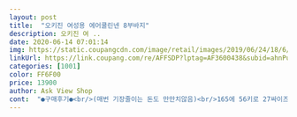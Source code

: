 ```yaml
---
layout: post 
title:  "오키진 여성용 에어쿨린넨 8부바지" 
description: 오키진 여 ..
date: 2020-06-14 07:01:14 
img: https://static.coupangcdn.com/image/retail/images/2019/06/24/18/6/50c99924-0f5e-4480-b69d-43683ac0a9eb.jpg 
linkUrl: https://link.coupang.com/re/AFFSDP?lptag=AF3600438&subid=ahnPublicAsk&pageKey=241908210&itemId=768682333&vendorItemId=4972279877&traceid=V0-113-dc66dd54c6b2b6f7 
categories: [1001] 
color: FF6F00 
price: 13900 
author: Ask View Shop 
cont:  "●구매후기●<br/>(매번 기장줄이는 돈도 만만치않음)<br/>165에 56키로 27싸이즈 입는데<br/>M싸이즈 허리가 조금 쪼이는편.<br/><br/>not linen pants like the title<br/>the length is way shorter than i had wanted.<br/>  these fall slightly above my mid calf which is a really unflattering look for me.<br/> i can pull the waist down a bit, but because these are high rise design, the bottom of the rise hangs way too low and is uncomfortable.<br/> good spandex.<br/> nice if you have thin calves and short legs<br/>그때 입으도 좋겠다는 생각이 드네요<br/>기장이 너무 짧아 바보 같아요... <br/>특히 앉을때 너무 올라와서 다리에 껴서 일어나면 다시 밑으로 잡아 땡겨 내려야함.<br/>  앉을때 종다리 위로 올라옴.<br/> 스판은 좋은데 그리 시원한 바지는 아닌것같습니다.<br/>  다리 가늘 하고 짧으면  괜찮을듯 한데 저는 아닌가봐요.<br/><br/>네이비 2개 구매했구요<br/>단추를 안쪽으로 옮겨 달아야되요<br/>두껍지도 않고 스판도 있어<br/>뒤에는 밴딩이고 앞에는 단추라<br/>라인은 이쁜데 색깔이 사진처럼 찐하거나 선명하지 않고 약간 빛바랜 색깔이라 할까.<br/>.<br/>ㅠ<br/>린넨 없음!<br/>블랙이 품절이라 네이비 선택했는데<br/>사진에 보시다싶이 키가 작은 저한테도<br/>생각보다 .<br/> 마 소재라서 시원하다지만 좀 두텁다 느낌이구요 그래도 시원한 편이구요<br/>손색이 없을것같아요<br/>신랑도 사주고 싶어 검색해보니<br/>아쉬워요 커플로 입고 싶었는데... <br/><br/>앉고 일어날때도 아주 편해요<br/>어두운 네이비라 맘에 들어요<br/>엄청 시원한 원단인줄 알았는데<br/>오키진 남성린넨바지는 없네요<br/>외출시 입으도 전혀 손색이 없어요<br/>입고 나왔는데 스판이 있어서 많이 편합니다 대략 만족함댜<br/>입어보고 너무 편하고 좋아서<br/>저 한테는 허리가 조금 커서<br/>지금 입기에는 조금 짧아보이고<br/>초여름이나 여름에 입으도 두껍지않아<br/>캠핑가면 앉았다 일어섰다 하는 일이 많은데<br/>키가 작아서 9부사면 기장 줄여야되서<br/>평소 허리 사이즈가 44라서<br/>항상 7부로 보고하다 8부도 있어<br/>항상 밴딩바지를 찾는데 이 상품은 딱 내가 원하는<br/>혹시 빨면 물 빠지고  더 바래진 색깔이 될까 염려.<br/>.<br/>ㅠ<br/>후기보니 괜찮은것같아 구매했는데 좋아요<br/>" 
---
```

